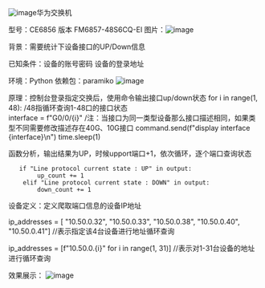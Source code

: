 ![image](https://github.com/shiyiwei7/Huawei-CE-switch-interface-UP-down-statistics/assets/153582486/2cdf2d23-e5bd-41b6-8a36-3f74caf14f52)华为交换机

型号：CE6856
版本  FM6857-48S6CQ-EI
图片：![image](https://github.com/shiyiwei7/Huawei-CE-switch-interface-UP-down-statistics/assets/153582486/6e3f4df3-f43e-4e5d-a21b-fe60c6a0501b)

背景：需要统计下设备接口的UP/Down信息

已知条件：设备的账号密码
         设备的登录地址

环境：Python
依赖包：paramiko 
![image](https://github.com/shiyiwei7/Huawei-CE-switch-interface-UP-down-statistics/assets/153582486/fb09297b-bdb8-4bb0-a483-42a5d1d9979a)

原理：控制台登录指定交换后，使用命令输出接口up/down状态
    for i in range(1, 48):       /48指循环查询1-48口的接口状态      
        interface = f"G0/0/{i}"            /注：当接口为同一类型设备那么接口描述相同，如果类型不同需要修改描述存在40G、10G接口
        command.send(f"display interface {interface}\n")
        time.sleep(1)
      
 函数分析，输出结果为UP，时候upport端口+1，依次循环，逐个端口查询状态
       
       if "Line protocol current state : UP" in output:
            up_count += 1
        elif "Line protocol current state : DOWN" in output:
            down_count += 1
       
 设备定义：定义爬取端口信息的设备IP地址
      
ip_addresses = [ "10.50.0.32", "10.50.0.33", "10.50.0.38", "10.50.0.40", "10.50.0.41"]      //表示指定该4台设备进行地址循环查询

ip_addresses = [f"10.50.0.{i}" for i in range(1, 31)]    //表示对1-31台设备的地址进行循环查询



效果展示：
     ![image](https://github.com/shiyiwei7/Huawei-CE-switch-interface-UP-down-statistics/assets/153582486/aae56240-ec4d-43b9-a2b1-16ac444274b0)
